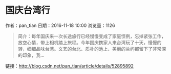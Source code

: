 # 国庆台湾行
作者：pan_tian
日期：2016-11-18 10:00
浏览量：1126
> 简介：每年国庆来一次长途旅行已经慢慢变成了家庭惯例，忘掉紧张工作，放空心情，带上相机踏上旅程。今年国庆携家人来台湾玩了十天，慢慢的转，细细品味台湾。文艺的台北、质朴的池上、美丽的兰屿都留下了非常深的印象，我...

 链接：http://blog.csdn.net/pan_tian/article/details/52895892
